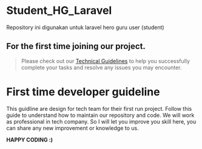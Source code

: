 # Student_HG_Laravel

Repository ini digunakan untuk laravel hero guru user (student)

## For the first time joining our project.

> Please check out our [Technical Guidelines](#tech-guideline) to help you successfully complete your tasks and resolve any issues you may encounter.

# First time developer guideline

This guidline are design for tech team for their first run project. Follow this guide to understand how to maintain our repository and code. We will work as professional in tech company. So I will let you improve you skill here, you can share any new improvement or knowledge to us.



**HAPPY CODING :)**

